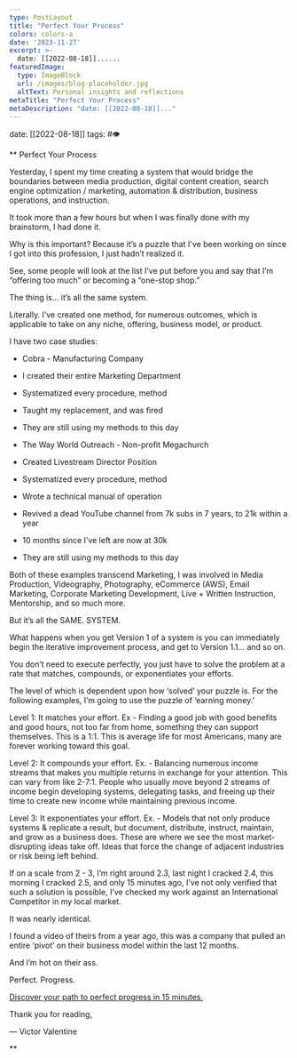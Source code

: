 ```yaml
---
type: PostLayout
title: "Perfect Your Process"
colors: colors-a
date: '2023-11-27'
excerpt: >-
  date: [[2022-08-18]]......
featuredImage:
  type: ImageBlock
  url: /images/blog-placeholder.jpg
  altText: Personal insights and reflections
metaTitle: "Perfect Your Process"
metaDescription: "date: [[2022-08-18]]..."
---
```

date: [[2022-08-18]]
tags: #👁

**
Perfect Your Process

Yesterday, I spent my time creating a system that would bridge the boundaries between media production, digital content creation, search engine optimization / marketing, automation & distribution, business operations, and instruction.

It took more than a few hours but when I was finally done with my brainstorm, I had done it.

Why is this important? Because it’s a puzzle that I've been working on since I got into this profession, I just hadn’t realized it.

See, some people will look at the list I’ve put before you and say that I’m “offering too much” or becoming a “one-stop shop.”

The thing is… it’s all the same system.

Literally. I’ve created one method, for numerous outcomes, which is applicable to take on any niche, offering, business model, or product.

I have two case studies:

-   Cobra - Manufacturing Company


-   I created their entire Marketing Department

-   Systematized every procedure, method

-   Taught my replacement, and was fired

-   They are still using my methods to this day


-   The Way World Outreach - Non-profit Megachurch


-   Created Livestream Director Position

-   Systematized every procedure, method

-   Wrote a technical manual of operation

-   Revived a dead YouTube channel from 7k subs in 7 years, to 21k within a year

-   10 months since I’ve left are now at 30k

-   They are still using my methods to this day

Both of these examples transcend Marketing, I was involved in Media Production, Videography, Photography, eCommerce (AWS), Email Marketing, Corporate Marketing Development, Live + Written Instruction, Mentorship, and so much more.

But it’s all the SAME. SYSTEM.

What happens when you get Version 1 of a system is you can immediately begin the iterative improvement process, and get to Version 1.1… and so on. 

You don’t need to execute perfectly, you just have to solve the problem at a rate that matches, compounds, or exponentiates your efforts.

The level of which is dependent upon how ‘solved’ your puzzle is. For the following examples, I’m going to use the puzzle of ‘earning money.’

Level 1: It matches your effort. Ex - Finding a good job with good benefits and good hours, not too far from home, something they can support themselves. This is a 1:1. This is average life for most Americans, many are forever working toward this goal.

Level 2: It compounds your effort. Ex. - Balancing numerous income streams that makes you multiple returns in exchange for your attention. This can vary from like 2-7:1. People who usually move beyond 2 streams of income begin developing systems, delegating tasks, and freeing up their time to create new income while maintaining previous income. 

Level 3: It exponentiates your effort. Ex. - Models that not only produce systems & replicate a result, but document, distribute, instruct, maintain, and grow as a business does. These are where we see the most market-disrupting ideas take off. Ideas that force the change of adjacent industries or risk being left behind.

If on a scale from 2 - 3, I’m right around 2.3, last night I cracked 2.4, this morning I cracked 2.5, and only 15 minutes ago, I’ve not only verified that such a solution is possible, I’ve checked my work against an International Competitor in my local market.

It was nearly identical.

I found a video of theirs from a year ago, this was a company that pulled an entire ‘pivot’ on their business model within the last 12 months.

And I’m hot on their ass.

Perfect. Progress. 

[Discover your path to perfect progress in 15 minutes.](http://www.beremarqable.com/victor)

Thank you for reading,

— Victor Valentine

**